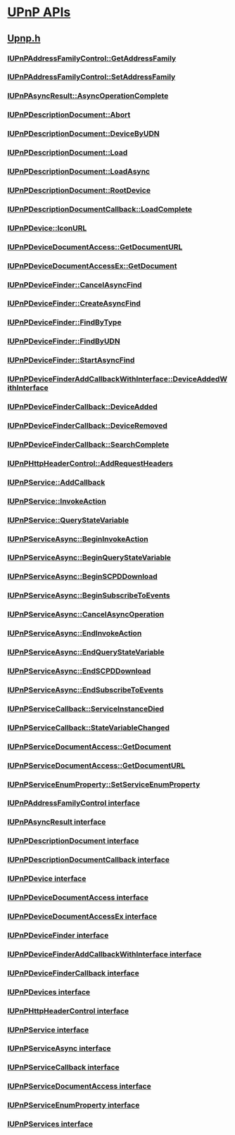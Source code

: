 # [UPnP APIs](../_upnp/index.md)
## [Upnp.h](index.md)
### [IUPnPAddressFamilyControl::GetAddressFamily](../upnp/nf-upnp-iupnpaddressfamilycontrol-getaddressfamily.md)
### [IUPnPAddressFamilyControl::SetAddressFamily](../upnp/nf-upnp-iupnpaddressfamilycontrol-setaddressfamily.md)
### [IUPnPAsyncResult::AsyncOperationComplete](../upnp/nf-upnp-iupnpasyncresult-asyncoperationcomplete.md)
### [IUPnPDescriptionDocument::Abort](../upnp/nf-upnp-iupnpdescriptiondocument-abort.md)
### [IUPnPDescriptionDocument::DeviceByUDN](../upnp/nf-upnp-iupnpdescriptiondocument-devicebyudn.md)
### [IUPnPDescriptionDocument::Load](../upnp/nf-upnp-iupnpdescriptiondocument-load.md)
### [IUPnPDescriptionDocument::LoadAsync](../upnp/nf-upnp-iupnpdescriptiondocument-loadasync.md)
### [IUPnPDescriptionDocument::RootDevice](../upnp/nf-upnp-iupnpdescriptiondocument-rootdevice.md)
### [IUPnPDescriptionDocumentCallback::LoadComplete](../upnp/nf-upnp-iupnpdescriptiondocumentcallback-loadcomplete.md)
### [IUPnPDevice::IconURL](../upnp/nf-upnp-iupnpdevice-iconurl.md)
### [IUPnPDeviceDocumentAccess::GetDocumentURL](../upnp/nf-upnp-iupnpdevicedocumentaccess-getdocumenturl.md)
### [IUPnPDeviceDocumentAccessEx::GetDocument](../upnp/nf-upnp-iupnpdevicedocumentaccessex-getdocument.md)
### [IUPnPDeviceFinder::CancelAsyncFind](../upnp/nf-upnp-iupnpdevicefinder-cancelasyncfind.md)
### [IUPnPDeviceFinder::CreateAsyncFind](../upnp/nf-upnp-iupnpdevicefinder-createasyncfind.md)
### [IUPnPDeviceFinder::FindByType](../upnp/nf-upnp-iupnpdevicefinder-findbytype.md)
### [IUPnPDeviceFinder::FindByUDN](../upnp/nf-upnp-iupnpdevicefinder-findbyudn.md)
### [IUPnPDeviceFinder::StartAsyncFind](../upnp/nf-upnp-iupnpdevicefinder-startasyncfind.md)
### [IUPnPDeviceFinderAddCallbackWithInterface::DeviceAddedWithInterface](../upnp/nf-upnp-iupnpdevicefinderaddcallbackwithinterface-deviceaddedwithinterface.md)
### [IUPnPDeviceFinderCallback::DeviceAdded](../upnp/nf-upnp-iupnpdevicefindercallback-deviceadded.md)
### [IUPnPDeviceFinderCallback::DeviceRemoved](../upnp/nf-upnp-iupnpdevicefindercallback-deviceremoved.md)
### [IUPnPDeviceFinderCallback::SearchComplete](../upnp/nf-upnp-iupnpdevicefindercallback-searchcomplete.md)
### [IUPnPHttpHeaderControl::AddRequestHeaders](../upnp/nf-upnp-iupnphttpheadercontrol-addrequestheaders.md)
### [IUPnPService::AddCallback](../upnp/nf-upnp-iupnpservice-addcallback.md)
### [IUPnPService::InvokeAction](../upnp/nf-upnp-iupnpservice-invokeaction.md)
### [IUPnPService::QueryStateVariable](../upnp/nf-upnp-iupnpservice-querystatevariable.md)
### [IUPnPServiceAsync::BeginInvokeAction](../upnp/nf-upnp-iupnpserviceasync-begininvokeaction.md)
### [IUPnPServiceAsync::BeginQueryStateVariable](../upnp/nf-upnp-iupnpserviceasync-beginquerystatevariable.md)
### [IUPnPServiceAsync::BeginSCPDDownload](../upnp/nf-upnp-iupnpserviceasync-beginscpddownload.md)
### [IUPnPServiceAsync::BeginSubscribeToEvents](../upnp/nf-upnp-iupnpserviceasync-beginsubscribetoevents.md)
### [IUPnPServiceAsync::CancelAsyncOperation](../upnp/nf-upnp-iupnpserviceasync-cancelasyncoperation.md)
### [IUPnPServiceAsync::EndInvokeAction](../upnp/nf-upnp-iupnpserviceasync-endinvokeaction.md)
### [IUPnPServiceAsync::EndQueryStateVariable](../upnp/nf-upnp-iupnpserviceasync-endquerystatevariable.md)
### [IUPnPServiceAsync::EndSCPDDownload](../upnp/nf-upnp-iupnpserviceasync-endscpddownload.md)
### [IUPnPServiceAsync::EndSubscribeToEvents](../upnp/nf-upnp-iupnpserviceasync-endsubscribetoevents.md)
### [IUPnPServiceCallback::ServiceInstanceDied](../upnp/nf-upnp-iupnpservicecallback-serviceinstancedied.md)
### [IUPnPServiceCallback::StateVariableChanged](../upnp/nf-upnp-iupnpservicecallback-statevariablechanged.md)
### [IUPnPServiceDocumentAccess::GetDocument](../upnp/nf-upnp-iupnpservicedocumentaccess-getdocument.md)
### [IUPnPServiceDocumentAccess::GetDocumentURL](../upnp/nf-upnp-iupnpservicedocumentaccess-getdocumenturl.md)
### [IUPnPServiceEnumProperty::SetServiceEnumProperty](../upnp/nf-upnp-iupnpserviceenumproperty-setserviceenumproperty.md)
### [IUPnPAddressFamilyControl interface](../upnp/nn-upnp-iupnpaddressfamilycontrol.md)
### [IUPnPAsyncResult interface](../upnp/nn-upnp-iupnpasyncresult.md)
### [IUPnPDescriptionDocument interface](../upnp/nn-upnp-iupnpdescriptiondocument.md)
### [IUPnPDescriptionDocumentCallback interface](../upnp/nn-upnp-iupnpdescriptiondocumentcallback.md)
### [IUPnPDevice interface](../upnp/nn-upnp-iupnpdevice.md)
### [IUPnPDeviceDocumentAccess interface](../upnp/nn-upnp-iupnpdevicedocumentaccess.md)
### [IUPnPDeviceDocumentAccessEx interface](../upnp/nn-upnp-iupnpdevicedocumentaccessex.md)
### [IUPnPDeviceFinder interface](../upnp/nn-upnp-iupnpdevicefinder.md)
### [IUPnPDeviceFinderAddCallbackWithInterface interface](../upnp/nn-upnp-iupnpdevicefinderaddcallbackwithinterface.md)
### [IUPnPDeviceFinderCallback interface](../upnp/nn-upnp-iupnpdevicefindercallback.md)
### [IUPnPDevices interface](../upnp/nn-upnp-iupnpdevices.md)
### [IUPnPHttpHeaderControl interface](../upnp/nn-upnp-iupnphttpheadercontrol.md)
### [IUPnPService interface](../upnp/nn-upnp-iupnpservice.md)
### [IUPnPServiceAsync interface](../upnp/nn-upnp-iupnpserviceasync.md)
### [IUPnPServiceCallback interface](../upnp/nn-upnp-iupnpservicecallback.md)
### [IUPnPServiceDocumentAccess interface](../upnp/nn-upnp-iupnpservicedocumentaccess.md)
### [IUPnPServiceEnumProperty interface](../upnp/nn-upnp-iupnpserviceenumproperty.md)
### [IUPnPServices interface](../upnp/nn-upnp-iupnpservices.md)
